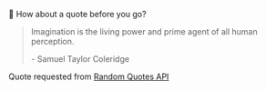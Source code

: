📣 How about a quote before you go?

> Imagination is the living power and prime agent of all human perception.
>
> <p>- Samuel Taylor Coleridge</p>

Quote requested from [Random Quotes API](https://github.com/lukePeavey/quotable)
